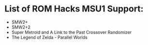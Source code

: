 # List of ROM Hacks MSU1 Support:
- SMW2+
- SMW2+2
- Super Metroid and A Link to the Past Crossover Randomizer
- The Legend of Zelda - Parallel Worlds
